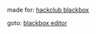 made for: [hackclub blackbox](https://blackbox.hackclub.com/)

goto: [blackbox editor](https://blackbox.hackclub.com/editor/)
